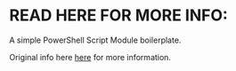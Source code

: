 # READ HERE FOR MORE INFO:

A simple PowerShell Script Module boilerplate.

Original info here [here][zduck] for more information.

[zduck]: http://zduck.com/2013/powershell-script-module-boilerplate
